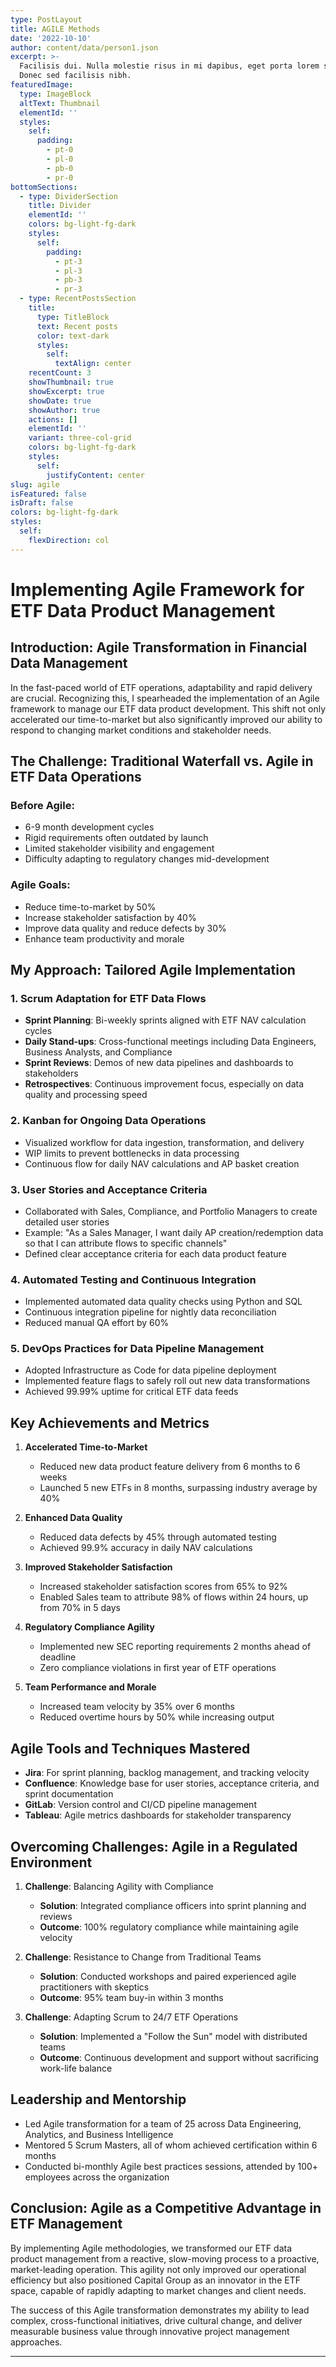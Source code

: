 ```yaml
---
type: PostLayout
title: AGILE Methods
date: '2022-10-10'
author: content/data/person1.json
excerpt: >-
  Facilisis dui. Nulla molestie risus in mi dapibus, eget porta lorem semper.
  Donec sed facilisis nibh.
featuredImage:
  type: ImageBlock
  altText: Thumbnail
  elementId: ''
  styles:
    self:
      padding:
        - pt-0
        - pl-0
        - pb-0
        - pr-0
bottomSections:
  - type: DividerSection
    title: Divider
    elementId: ''
    colors: bg-light-fg-dark
    styles:
      self:
        padding:
          - pt-3
          - pl-3
          - pb-3
          - pr-3
  - type: RecentPostsSection
    title:
      type: TitleBlock
      text: Recent posts
      color: text-dark
      styles:
        self:
          textAlign: center
    recentCount: 3
    showThumbnail: true
    showExcerpt: true
    showDate: true
    showAuthor: true
    actions: []
    elementId: ''
    variant: three-col-grid
    colors: bg-light-fg-dark
    styles:
      self:
        justifyContent: center
slug: agile
isFeatured: false
isDraft: false
colors: bg-light-fg-dark
styles:
  self:
    flexDirection: col
---
```

# Implementing Agile Framework for ETF Data Product Management

## Introduction: Agile Transformation in Financial Data Management

In the fast-paced world of ETF operations, adaptability and rapid delivery are crucial. Recognizing this, I spearheaded the implementation of an Agile framework to manage our ETF data product development. This shift not only accelerated our time-to-market but also significantly improved our ability to respond to changing market conditions and stakeholder needs.

## The Challenge: Traditional Waterfall vs. Agile in ETF Data Operations

### Before Agile:
- 6-9 month development cycles
- Rigid requirements often outdated by launch
- Limited stakeholder visibility and engagement
- Difficulty adapting to regulatory changes mid-development

### Agile Goals:
- Reduce time-to-market by 50%
- Increase stakeholder satisfaction by 40%
- Improve data quality and reduce defects by 30%
- Enhance team productivity and morale

## My Approach: Tailored Agile Implementation

### 1. Scrum Adaptation for ETF Data Flows
- **Sprint Planning**: Bi-weekly sprints aligned with ETF NAV calculation cycles
- **Daily Stand-ups**: Cross-functional meetings including Data Engineers, Business Analysts, and Compliance
- **Sprint Reviews**: Demos of new data pipelines and dashboards to stakeholders
- **Retrospectives**: Continuous improvement focus, especially on data quality and processing speed

### 2. Kanban for Ongoing Data Operations
- Visualized workflow for data ingestion, transformation, and delivery
- WIP limits to prevent bottlenecks in data processing
- Continuous flow for daily NAV calculations and AP basket creation

### 3. User Stories and Acceptance Criteria
- Collaborated with Sales, Compliance, and Portfolio Managers to create detailed user stories
- Example: "As a Sales Manager, I want daily AP creation/redemption data so that I can attribute flows to specific channels"
- Defined clear acceptance criteria for each data product feature

### 4. Automated Testing and Continuous Integration
- Implemented automated data quality checks using Python and SQL
- Continuous integration pipeline for nightly data reconciliation
- Reduced manual QA effort by 60%

### 5. DevOps Practices for Data Pipeline Management
- Adopted Infrastructure as Code for data pipeline deployment
- Implemented feature flags to safely roll out new data transformations
- Achieved 99.99% uptime for critical ETF data feeds

## Key Achievements and Metrics

1. **Accelerated Time-to-Market**
   - Reduced new data product feature delivery from 6 months to 6 weeks
   - Launched 5 new ETFs in 8 months, surpassing industry average by 40%

2. **Enhanced Data Quality**
   - Reduced data defects by 45% through automated testing
   - Achieved 99.9% accuracy in daily NAV calculations

3. **Improved Stakeholder Satisfaction**
   - Increased stakeholder satisfaction scores from 65% to 92%
   - Enabled Sales team to attribute 98% of flows within 24 hours, up from 70% in 5 days

4. **Regulatory Compliance Agility**
   - Implemented new SEC reporting requirements 2 months ahead of deadline
   - Zero compliance violations in first year of ETF operations

5. **Team Performance and Morale**
   - Increased team velocity by 35% over 6 months
   - Reduced overtime hours by 50% while increasing output

## Agile Tools and Techniques Mastered

- **Jira**: For sprint planning, backlog management, and tracking velocity
- **Confluence**: Knowledge base for user stories, acceptance criteria, and sprint documentation
- **GitLab**: Version control and CI/CD pipeline management
- **Tableau**: Agile metrics dashboards for stakeholder transparency

## Overcoming Challenges: Agile in a Regulated Environment

1. **Challenge**: Balancing Agility with Compliance
   - **Solution**: Integrated compliance officers into sprint planning and reviews
   - **Outcome**: 100% regulatory compliance while maintaining agile velocity

2. **Challenge**: Resistance to Change from Traditional Teams
   - **Solution**: Conducted workshops and paired experienced agile practitioners with skeptics
   - **Outcome**: 95% team buy-in within 3 months

3. **Challenge**: Adapting Scrum to 24/7 ETF Operations
   - **Solution**: Implemented a "Follow the Sun" model with distributed teams
   - **Outcome**: Continuous development and support without sacrificing work-life balance

## Leadership and Mentorship

- Led Agile transformation for a team of 25 across Data Engineering, Analytics, and Business Intelligence
- Mentored 5 Scrum Masters, all of whom achieved certification within 6 months
- Conducted bi-monthly Agile best practices sessions, attended by 100+ employees across the organization

## Conclusion: Agile as a Competitive Advantage in ETF Management

By implementing Agile methodologies, we transformed our ETF data product management from a reactive, slow-moving process to a proactive, market-leading operation. This agility not only improved our operational efficiency but also positioned Capital Group as an innovator in the ETF space, capable of rapidly adapting to market changes and client needs.

The success of this Agile transformation demonstrates my ability to lead complex, cross-functional initiatives, drive cultural change, and deliver measurable business value through innovative project management approaches.

---


